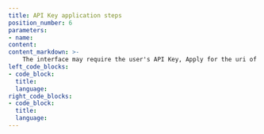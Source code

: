 ```yaml
---
title: API Key application steps
position_number: 6
parameters:
- name:
content:
content_markdown: >-
    The interface may require the user's API Key, Apply for the uri of the api is [Here](http://www.bona-bit.com/account/api) .
left_code_blocks:
- code_block:
  title:
  language:
right_code_blocks:
- code_block:
  title:
  language:
---
```

